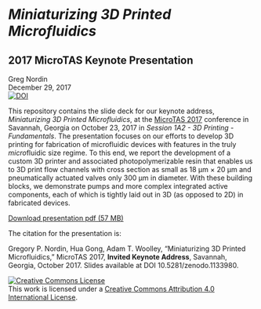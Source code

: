 # *Miniaturizing 3D Printed Microfluidics*
## 2017 MicroTAS Keynote Presentation

Greg Nordin  
December 29, 2017  
[![DOI](https://zenodo.org/badge/115747893.svg)](https://zenodo.org/badge/latestdoi/115747893)

This repository contains the slide deck for our keynote address, *Miniaturizing 3D Printed Microfluidics*, at the [MicroTAS 2017](https://www.microtas2017.org) conference in Savannah, Georgia on October 23, 2017 in *Session 1A2 - 3D Printing - Fundamentals*. The presentation focuses on our efforts to develop 3D printing for fabrication of microfluidic devices with features in the truly *micro*fluidic size regime. To this end, we report the development of a custom 3D printer and associated photopolymerizable resin that enables us to 3D print flow channels with cross section as small as 18 &mu;m &times; 20 &mu;m and pneumatically actuated valves only 300 &mu;m in diameter. With these building blocks, we demonstrate pumps and more complex integrated active components, each of which is tightly laid out in 3D (as opposed to 2D) in fabricated devices. 

[Download presentation pdf (57 MB)](https://github.com/gregnordin/2017-MicroTAS-Keynote-Presentation/raw/master/microtas2017_keynote_final_public_version_with_videos.pdf)

The citation for the presentation is:

Gregory P. Nordin, Hua Gong, Adam T. Woolley, “Miniaturizing 3D Printed Microfluidics,” MicroTAS 2017, **Invited Keynote Address**, Savannah, Georgia, October 2017. Slides available at DOI 10.5281/zenodo.1133980.

<a rel="license" href="http://creativecommons.org/licenses/by/4.0/"><img alt="Creative Commons License" style="border-width:0" src="https://i.creativecommons.org/l/by/4.0/88x31.png" /></a><br />This work is licensed under a <a rel="license" href="http://creativecommons.org/licenses/by/4.0/">Creative Commons Attribution 4.0 International License</a>.
